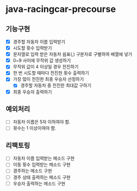 # java-racingcar-precourse
## 기능구현
- [x] 경주할 자동차 이름 입력받기
- [x] 시도할 횟수 입력받기
- [x] 문자열로 입력 받은 자동차 쉼표(,) 구분자로 구별하여 배열에 넣기
- [x] 0~9 사이에 무작위 값 생성하기
- [x] 무작위 값이 4 이상일 경우 전진하기
- [x] 한 번 시도할 때마다 전진한 횟수 출력하기
- [x] 가장 많이 전진한 최종 우승자 선정하기
  - [x] 경주할 자동차 중 전진한 최대값 구하기
- [x] 최종 우승자 출력하기
 
## 예외처리
- [ ] 자동차 이름은 5자 이하여야 함.
- [ ] 횟수는 1 이상이여야 함.

## 리팩토링
- [ ] 자동차 이름 입력받는 메소드 구현
- [ ] 이동 횟수 입력받는 메소드 구현
- [ ] 경주하는 메소드 구현
- [ ] 경주 상태 출력하는 메소드 구현
- [ ] 우승자 출력하는 메소드 구현